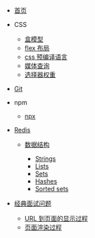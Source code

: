- [首页](/)
- CSS

    - [盒模型](css/box-sizing.md)
    - [flex 布局](css/flex.md)
    - [css 预编译语言](css/css-precompile.md)
    - [媒体查询](css/media.md)
    - [选择器权重](css/选择器权重.md)
    
- [Git](Git/)

- npm
   
   - [npx](npm/npx.md)
   
- [Redis](Redis/)

    - [数据结构](Redis/数据结构/)
    
        - [Strings](Redis/数据结构/Strings.md)
        - [Lists](Redis/数据结构/Lists.md)
        - [Sets](Redis/数据结构/Sets.md)
        - [Hashes](Redis/数据结构/Hashes.md)
        - [Sorted sets](Redis/数据结构/Sorted%20sets.md)


- [经典面试问题](经典面试问题/)

    - [URL 到页面的显示过程](经典面试问题/URL%20到页面的显示过程.md)
    - [页面渲染过程](经典面试问题/页面渲染过程.md)
